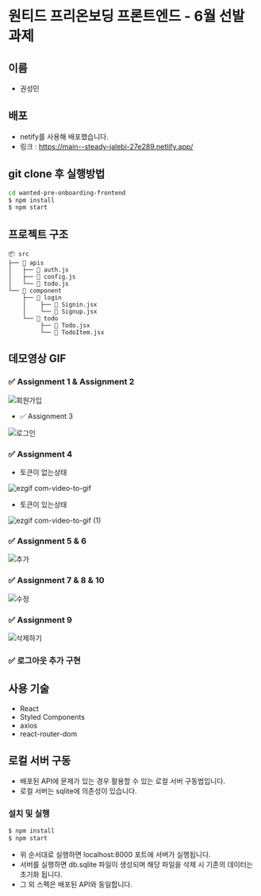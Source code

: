 # 원티드 프리온보딩 프론트엔드 - 6월 선발 과제

## 이름
- 권성민

## 배포
- netify를 사용해 배포했습니다.
- 링크 : https://main--steady-jalebi-27e289.netlify.app/

## git clone 후 실행방법
 ```zsh
 cd wanted-pre-onboarding-frontend
 $ npm install
 $ npm start
 ``` 

## 프로젝트 구조
```
📦 src
├── 📂 apis
│   ├── 📄 auth.js
│   ├── 📄 config.js
│   └── 📄 todo.js
└── 📂 component
    ├── 📂 login
    │    ├── 📄 Signin.jsx
    │    └── 📄 Signup.jsx
    └── 📂 todo
         ├── 📄 Todo.jsx
         └── 📄 TodoItem.jsx
```
## 데모영상 GIF

### ✅ Assignment 1 & Assignment 2

  ![회원가입](https://github.com/kwonja/wanted-pre-onboarding-frontend/assets/42410000/0d53d5f8-b04f-4c4a-9f0f-7d9998dc89f8)
- ✅ Assignment 3

 ![로그인](https://github.com/kwonja/wanted-pre-onboarding-frontend/assets/42410000/209dbdb3-e7f3-42a7-86b8-7dc191932d85)
### ✅ Assignment 4
- 토큰이 없는상태

![ezgif com-video-to-gif](https://github.com/kwonja/wanted-pre-onboarding-frontend/assets/42410000/b453906a-8f4b-43d3-b136-07219ab6de4c)
- 토큰이 있는상태

![ezgif com-video-to-gif (1)](https://github.com/kwonja/wanted-pre-onboarding-frontend/assets/42410000/b4c2b1a2-e562-473f-b5dd-4176f2108f0e)

### ✅ Assignment 5 & 6

![추가](https://github.com/kwonja/wanted-pre-onboarding-frontend/assets/42410000/a0eab880-039e-416a-9707-2a8f51e35a24)

### ✅ Assignment 7 & 8 & 10

![수정](https://github.com/kwonja/wanted-pre-onboarding-frontend/assets/42410000/35be8e94-f64d-4a94-ad09-4f202efe719b)

### ✅ Assignment 9
 
![삭제하기](https://github.com/kwonja/wanted-pre-onboarding-frontend/assets/42410000/d40c64a6-bf65-45ff-9de0-2a84218db925)
### ✅ 로그아웃 추가 구현
## 사용 기술
- React
- Styled Components
- axios
- react-router-dom

## 로컬 서버 구동

- 배포된 API에 문제가 있는 경우 활용할 수 있는 로컬 서버 구동법입니다.
- 로컬 서버는 sqlite에 의존성이 있습니다.

### 설치 및 실행

```zsh
$ npm install
$ npm start
```

- 위 순서대로 실행하면 localhost:8000 포트에 서버가 실행됩니다.
- 서버를 실행하면 db.sqlite 파일이 생성되며 해당 파일을 삭제 시 기존의 데이터는 초기화 됩니다.
- 그 외 스펙은 배포된 API와 동일합니다.
